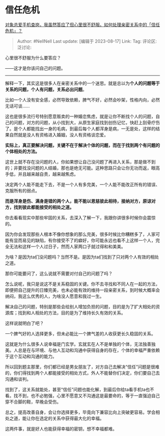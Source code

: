 # 信任危机
[对象总爱手机查岗，我虽然答应了但心里很不舒服。如何处理亲密关系中的「信任危机」？](https://www.zhihu.com/question/614078473/answer/3168702015)

> Author: #NellNell
> Last update: [编辑于 2023-08-17]
> Link:
> Tag:
> 评论区:
> 泛讨论:

心里很不舒服为什么要答应？

——这才是你该问自己的问题。

--------------------

解释一下，其实这是很多人在亲密关系中的一个迷思。就是总以为**个人的问题等于关系的问题，个人有问题，关系必出问题**。

比如一个人没有安全感，必然导致依赖，脾气不好，必然会吵架，性格内向，必然无话可谈……

这也是很多流行号特别愿意贩卖的一种婚恋焦虑，就是让你不断找个人的问题，自己的问题，对方的问题，从小找到大，从原生家庭找到创伤记忆，快赶上刮骨疗伤了。是个人都能找出一身的毛病，到最后每个人都浑身是病，一无是处，这样的结果自然就是没人有资格进入婚姻，没人有资格谈恋爱。

**实际上，真正要解决问题，关键不在于解决个体的问题，而在于找到两个有问题的个体相处的方法。**

这世上就不存在没问题的人，你如果想让自己没问题了再进入关系，那是做不到的；非要找没问题的人结婚，那也是绝无可能。这种思路只会让你无功而返，眼高手低，并且越来越自责，越来越焦虑。

决定两个人能不能走下去，不是一个人有多完美，一个人能不能改正所有的错误、克服所有的弱点。

**而是浑身是伤、满身是错的两个人，能不能以恩慈彼此相待，接纳对方，原谅对方，找到彼此都能接受的相处之道。**

你去看看现实中那些牢固的关系，去深入了解一下，我跟你讲很多时候你会震惊的。

因为你会发现那些人根本不像你想象的那么完美，很多时候比你糟糕多了，人家可能有显而易见的缺陷，有你接受不了的癖好，你可能永远也看不上这样一个人，完全无法和这样一个人过日子，然而人家两口子就过得和和美美。

为啥？是因为ta们没问题吗？当然不是。是因为ta们找到了只对两个人有效的相处之道。

那你可能要问了，这么说就不需要对付自己的问题了吗？

怎么说呢，我只是说这不是关系稳固的关键。你不去寻找和不同人在一起的方法，即便把自己提升的日臻完美，也未必能有效的维持一段亲密关系，到时候大概率会纳闷，我这么优秀的人，为啥没人愿意和我过一生。

解决自己的问题，特别是那些会给别人增加负担的问题，目的是为了扩大相处的资源库；找到和人相处的方法，目的是为了维持长久有效的关系。

这样说就明白了吧？

一个脾气好的人选择更多，但未必能比一个脾气差的人收获更长久稳固的关系。

这就是为什么很多人说幸福是门玄学。玄就玄在人不是单独的个体，无法独善独美。人总是在与环境、与他人互动和沟通中获得自身的存在，个体的幸福严重依赖于这个互动和沟通的能力。

所以回到题主那里，你们都已经是男女朋友了，对方自己去解决“信任”问题是很难的，你们得找到两个人都能接受的相处方式，外人不能替你们决定，你们要自己去沟通和谈判。

找到了，这关系就能处，甚至“信任”问题也能化解，到最后你给ta看手机ta也不看。找不到，也不必勉强，心里不愿意又不沟通这是最要命的，等于一直强迫自己穿不合脚的鞋，早晚会受伤。

总之，提高改善自身，会让你选择更多，毕竟向下兼容比向上突破更容易。学会相处之道，能让你在选定的关系中获得最大化的幸福。

这两件事，就是好人也能获得幸福的密钥，想不幸福都难。
